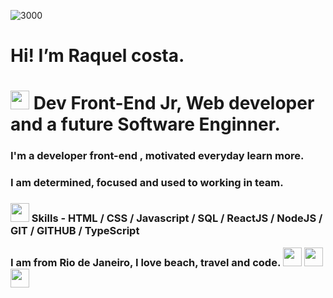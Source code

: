 ![3000](https://user-images.githubusercontent.com/105187443/175128559-a0587865-caa0-41c6-aecf-240460bb32f1.png)
 <h1> Hi! I’m Raquel costa.<h1>
 <img src="https://cdn-icons-png.flaticon.com/128/22/22935.png" height="30px" style="max-width: 100%; display: inline-block;" data-target="animated-image.originalImage" <h2> Dev Front-End Jr, Web developer and a future Software Enginner.
 <h3>I'm a developer front-end , motivated everyday learn more. <h3><h3> I am determined, focused and used to working in team. <h3>
 <img src="https://cdn-icons-png.flaticon.com/128/8036/8036495.png" height="30px" style="max-width: 100%; display: inline-block;" data-target="animated-image.originalImage"
 <h2> Skills - HTML / CSS / Javascript / SQL / ReactJS / NodeJS / GIT / GITHUB / TypeScript
 
 <p> I am from Rio de Janeiro, I love beach, travel and code. <img src="https://cdn-icons-png.flaticon.com/128/616/616711.png" height="30px" style="max-width: 100%; display: inline-block;" data-target="animated-image.originalImage"> <img src="https://user-images.githubusercontent.com/105187443/178824974-9c9ca55e-1930-42e1-96fa-4f34b5ffd2f7.png" height="30px" style="max-width: 100%; display: inline-block;" data-target="animated-image.originalImage">  <img src="https://img.icons8.com/fluency/344/female-working-with-a-laptop.png" height="30px" style="max-width: 100%; display: inline-block;" data-target="animated-image.originalImage">
 
<!---
Raquelsc05/Raquelsc05 is a ✨ special ✨ repository because its `README.md` (this file) appears on your GitHub profile.
You can click the Preview link to take a look at your changes.
--->
